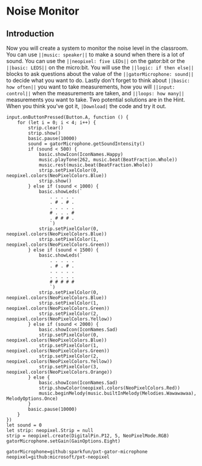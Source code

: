 # Noise Monitor

## Introduction 
Now you will create a system to monitor the noise level in the classroom. You can use ``||music: speaker||`` to make a sound when there is a lot of sound. You can use the ``||neopixel: five LEDs||`` on the gator:bit or the ``||basic: LEDS||`` on the micro:bit. You will use the ``||logic: if then else||`` blocks to ask questions about the value of the ``||gatorMicrophone: sound||`` to decide what you want to do. Lastly don't forget to think about ``||basic: how often||`` you want to take measurements, how you will ``||input: control||`` when the measurements are taken, and ``||loops: how many||`` measurements you want to take. Two potential solutions are in the Hint. When you think you've got it, ``|Download|`` the code and try it out.

```blocks
input.onButtonPressed(Button.A, function () {
    for (let i = 0; i < 4; i++) {
        strip.clear()
        strip.show()
        basic.pause(10000)
        sound = gatorMicrophone.getSoundIntensity()
        if (sound < 500) {
            basic.showIcon(IconNames.Happy)
            music.playTone(262, music.beat(BeatFraction.Whole))
            music.rest(music.beat(BeatFraction.Whole))
            strip.setPixelColor(0, neopixel.colors(NeoPixelColors.Blue))
            strip.show()
        } else if (sound < 1000) {
            basic.showLeds(`
                . . . . .
                . # . # .
                . . . . .
                # . . . #
                . # # # .
                `)
            strip.setPixelColor(0, neopixel.colors(NeoPixelColors.Blue))
            strip.setPixelColor(1, neopixel.colors(NeoPixelColors.Green))
        } else if (sound < 1500) {
            basic.showLeds(`
                . . . . .
                . # . # .
                . . . . .
                . . . . .
                # # # # #
                `)
            strip.setPixelColor(0, neopixel.colors(NeoPixelColors.Blue))
            strip.setPixelColor(1, neopixel.colors(NeoPixelColors.Green))
            strip.setPixelColor(2, neopixel.colors(NeoPixelColors.Yellow))
        } else if (sound < 2000) {
            basic.showIcon(IconNames.Sad)
            strip.setPixelColor(0, neopixel.colors(NeoPixelColors.Blue))
            strip.setPixelColor(1, neopixel.colors(NeoPixelColors.Green))
            strip.setPixelColor(2, neopixel.colors(NeoPixelColors.Yellow))
            strip.setPixelColor(3, neopixel.colors(NeoPixelColors.Orange))
        } else {
            basic.showIcon(IconNames.Sad)
            strip.showColor(neopixel.colors(NeoPixelColors.Red))
            music.beginMelody(music.builtInMelody(Melodies.Wawawawaa), MelodyOptions.Once)
        }
        basic.pause(10000)
    }
})
let sound = 0
let strip: neopixel.Strip = null
strip = neopixel.create(DigitalPin.P12, 5, NeoPixelMode.RGB)
gatorMicrophone.setGain(GainOptions.Eight)
```

```package
gatorMicrophone=github:sparkfun/pxt-gator-microphone
neopixel=github:microsoft/pxt-neopixel
```







